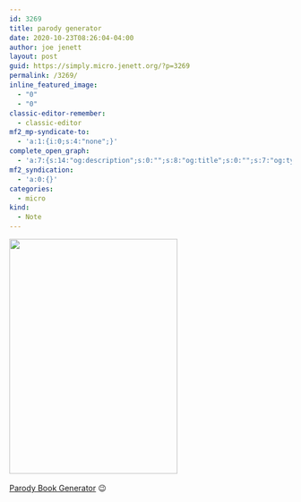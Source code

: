 ```yaml
---
id: 3269
title: parody generator
date: 2020-10-23T08:26:04-04:00
author: joe jenett
layout: post
guid: https://simply.micro.jenett.org/?p=3269
permalink: /3269/
inline_featured_image:
  - "0"
  - "0"
classic-editor-remember:
  - classic-editor
mf2_mp-syndicate-to:
  - 'a:1:{i:0;s:4:"none";}'
complete_open_graph:
  - 'a:7:{s:14:"og:description";s:0:"";s:8:"og:title";s:0:"";s:7:"og:type";s:0:"";s:12:"twitter:card";s:7:"summary";s:15:"twitter:creator";s:0:"";s:19:"twitter:description";s:0:"";s:8:"og:image";s:0:"";}'
mf2_syndication:
  - 'a:0:{}'
categories:
  - micro
kind:
  - Note
---
```

<img loading="lazy" class="size-full wp-image-3267" src="../wp-content/uploads/2020/10/newbook.png" alt="" width="300" height="420" srcset="../wp-content/uploads/2020/10/newbook.png 300w, ../wp-content/uploads/2020/10/newbook-214x300.png 214w" sizes="(max-width: 300px) 100vw, 300px" />  
<p><a href="https://dev.to/rly" title="">Parody Book Generator</a> 😉</p>